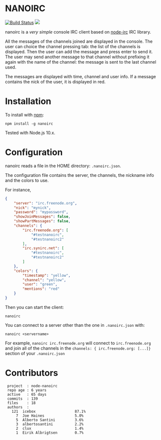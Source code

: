 NANOIRC
=======

[![Build Status](https://travis-ci.org/albertosantini/node-nanoirc.svg)](https://travis-ci.org/albertosantini/node-nanoirc)
![](https://github.com/albertosantini/node-nanoirc/workflows/CI/badge.svg)

nanoirc is a _very simple_ console IRC client based on [node-irc](https://github.com/martynsmith/node-irc) IRC library.

All the messages of the channels joined are displayed in the console. The user
can choice the channel pressing tab: the list of the channels is displayed. Then
the user can add the message and press enter to send it. The user may send
another message to that channel without prefixing it again with the name of the
channel: the message is sent to the last channel used.

The messages are displayed with time, channel and user info. If a message
contains the nick of the user, it is displayed in red.

Installation
============

To install with [npm](http://github.com/isaacs/npm):

    npm install -g nanoirc

Tested with Node.js 10.x.


Configuration
=============

nanoirc reads a file in the HOME directory: `.nanoirc.json`.

The configuration file contains the server, the channels, the nickname info and the colors to use.

For instance,

```json
{
    "server": "irc.freenode.org",
    "nick": "mynick",
    "password": "mypassword",
    "showJoinMessages": false,
    "showPartMessages": false,
    "channels": {
        "irc.freenode.org": [
            "#testnanoirc",
            "#testnanoirc2"
        ],
        "irc.synirc.net": [
            "#testnanoirc",
            "#testnanoirc2"
        ]
    },
    "colors": {
        "timestamp": "yellow",
        "channel": "yellow",
        "user": "green",
        "mentions": "red"
    }
}
```

Then you can start the client:

    nanoirc

You can connect to a server other than the one in `.nanoirc.json` with:

    nanoirc <servername>

For example, `nanoirc irc.freenode.org` will connect to `irc.freenode.org` and join all of the channels in the `channels: { irc.freenode.org: [...]}` section of your `.nanoirc.json`

Contributors
============

```
 project  : node-nanoirc
 repo age : 6 years
 active   : 65 days
 commits  : 139
 files    : 18
 authors  :
   121  icebox                  87.1%
     7  Joe Haines              5.0%
     5  Alberto Santini         3.6%
     3  albertosantini          2.2%
     2  clux                    1.4%
     1  Eirik Albrigtsen        0.7%
```
